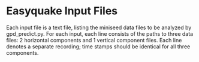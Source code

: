 # Easyquake Input Files

Each input file is a text file, listing the miniseed data files to be analyzed by gpd_predict.py. For each input, each line consists of the paths to three data files: 2 horizontal components and 1 vertical component files. Each line denotes a separate recording; time stamps should be identical for all three components.